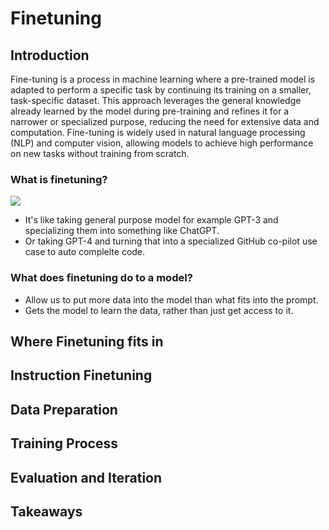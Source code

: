 # Finetuning


## Introduction
Fine-tuning is a process in machine learning where a pre-trained model is adapted to perform a specific task by continuing its training on a smaller, task-specific dataset. This approach leverages the general knowledge already learned by the model during pre-training and refines it for a narrower or specialized purpose, reducing the need for extensive data and computation. Fine-tuning is widely used in natural language processing (NLP) and computer vision, allowing models to achieve high performance on new tasks without training from scratch.

### What is finetuning?

<img src="https://github.com/iamrajharshit/ProjectRakuten/blob/main/docs/img/fine/fine1.png">

- It's like taking general purpose model for example GPT-3 and specializing them into something like ChatGPT.
- Or taking GPT-4 and turning that into a specialized GitHub co-pilot use case to auto complelte code.

### What does finetuning do to a model?
- Allow us to put more data into the model than what fits into the prompt.
- Gets the model to learn the data, rather than just get access to it.




## Where Finetuning fits in


## Instruction Finetuning


## Data Preparation


## Training Process



## Evaluation and Iteration


## Takeaways

